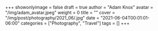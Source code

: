 +++
showonlyimage = false
draft = true
author = "Adam Knox"
avatar = "/img/adam_avatar.jpeg"
weight = 0
title = ""
cover = "/img/post/photography/2021_06/.jpg"
date = "2021-06-04T00:01:01-06:00"
categories = ["Photography", "Travel"]
tags = []
+++
<!--more-->
